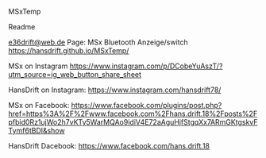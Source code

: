 MSxTemp

Readme

e36drift@web.de Page: MSx Bluetooth Anzeige/switch https://hansdrift.github.io/MSxTemp/

MSx on Instagram https://www.instagram.com/p/DCobeYuAszT/?utm_source=ig_web_button_share_sheet

HansDrift on Instagram: https://www.instagram.com/hansdrift78/

MSx on Facebook: https://www.facebook.com/plugins/post.php?href=https%3A%2F%2Fwww.facebook.com%2Fhans.drift.18%2Fposts%2Fpfbid0Rz1ujWo2h7vKTy5WarMQAo9idiV4E72aAguHjfStgqXx7ARmGKtgskvFTymf6tBDl&show

HansDrift Dacebook: https://www.facebook.com/hans.drift.18
